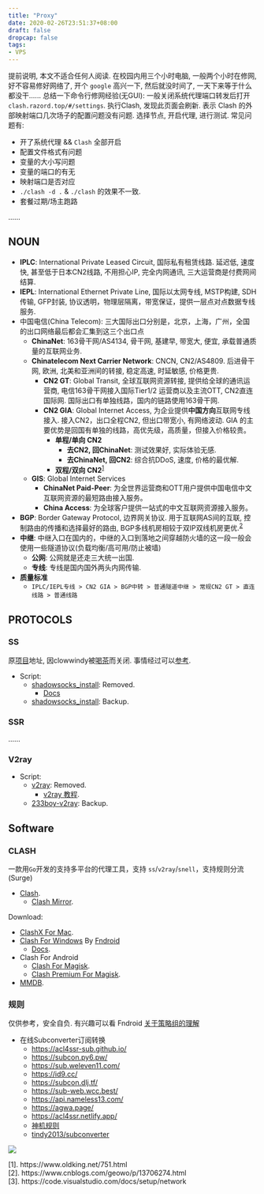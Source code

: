 ```yaml
---
title: "Proxy"
date: 2020-02-26T23:51:37+08:00
draft: false
dropcap: false
tags:
- VPS
---
```


提前说明, 本文不适合任何人阅读. 在校园内用三个小时电脑, 一般两个小时在修网, 好不容易修好网络了, 开个 `google` 高兴一下, 然后就没时间了, 一天下来等于什么都没干...... 总结一下命令行修网经验(无GUI): 一般关闭系统代理端口转发后打开`clash.razord.top/#/settings`. 执行Clash, 发现此页面会刷新. 表示 Clash 的外部映射端口几次场子的配置问题没有问题. 选择节点, 开启代理, 进行测试. 常见问题有:

- 开了系统代理 && `Clash` 全部开启
- 配置文件格式有问题
- 变量的大小写问题
- 变量的端口的有无
- 映射端口是否对应
- `./clash -d .` & `./clash` 的效果不一致.
- 套餐过期/场主跑路

......

<!--more-->

## NOUN

- **IPLC**: International Private Leased Circuit, 国际私有租赁线路. 延迟低, 速度快, 甚至低于日本CN2线路, 不用担心IP, 完全内网通讯, 三大运营商是付费网间结算.
- **IEPL**: International Ethernet Private Line, 国际以太网专线, MSTP构建, SDH传输, GFP封装, 协议透明，物理层隔离，带宽保证，提供一层点对点数据专线服务. 
- 中国电信(China Telecom): 三大国际出口分别是，北京，上海，广州，全国的出口网络最后都会汇集到这三个出口点
  - **ChinaNet**: 163骨干网/AS4134, 骨干网, 基建早, 带宽大, 便宜, 承载普通质量的互联网业务.
  - **Chinatelecom Next Carrier Network**: CNCN, CN2/AS4809. 后进骨干网, 欧洲, 北美和亚洲间的转接, 稳定高速, 时延敏感, 价格更贵.
    - **CN2 GT**: Global Transit, 全球互联网资源转接, 提供给全球的通讯运营商, 电信163骨干网接入国际Tier1/2 运营商以及主流OTT, CN2直连国际网. 国际出口有单独线路，国内的链路使用163骨干网.
    - **CN2 GIA**: Global Internet Access, 为企业提供**中国方向**互联网专线接入. 接入CN2，出口全程CN2, 但出口带宽小, 有网络波动. GIA 的主要优势是回国有单独的线路，高优先级，高质量，但接入价格较贵。
      - **单程/单向 CN2**
        - **去CN2, 回ChinaNet**: 测试效果好, 实际体验无感.
        - **去ChinaNet, 回CN2**: 综合抗DDoS, 速度, 价格的最优解.
      - **双程/双向 CN2**<sup>[1](#j1)</sup>
  - **GIS**: Global Internet Services
    - **ChinaNet Paid-Peer**: 为全世界运营商和OTT用户提供中国电信中文互联网资源的最短路由接入服务。
    - **China Access**: 为全球客户提供一站式的中文互联网资源接入服务。
- **BGP**: Border Gateway Protocol, 边界网关协议. 用于互联网AS间的互联, 控制路由的传播和选择最好的路由, BGP多线机房相较于双IP双线机房更优.<sup>[2](#j2)</sup>
- **中继**: 中继入口在国内的，中继的入口到落地之间穿越防火墙的这一段一般会使用一些隧道协议(负载均衡/高可用/防止被墙)
  - **公网**: 公网就是还走三大统一出国.
  - **专线**: 专线是国内国外两头内网传输.
- **质量标准**
  - `IPLC/IEPL专线 > CN2 GIA > BGP中转 > 普通隧道中继 > 常规CN2 GT > 直连线路 > 普通线路`

## PROTOCOLS

### SS

原[项目](https://github.com/shadowsocks/shadowsocks-iOS)地址, 因clowwindy被[喝茶](https://github.com/shadowsocks/shadowsocks-iOS/issues/124)而关闭. 事情经过可以[参考](https://printempw.github.io/about-clowwindy-archive/).

- Script:
  - [shadowsocks_install](https://github.com/teddysun/shadowsocks_install): Removed.
    - [Docs](https://teddysun.com/486.html)
  - [shadowsocks_install](https://github.com/heweiye/teddysunBackup): Backup.

### SSR

......

### V2ray

- Script:
  - [v2ray](https://github.com/233boy/v2ray): Removed.
    - [v2ray 教程](https://github.com/vkuajing/v2ray).
  - [233boy-v2ray](https://github.com/PhenTse/233boy-v2ray): Backup.

## Software

### CLASH

一款用`Go`开发的支持多平台的代理工具，支持 `ss`/`v2ray`/`snell`，支持规则分流(Surge)


- [Clash](https://github.com/Dreamacro/clash).
  - [Clash Mirror](https://tmpclashpremiumbindary.cf/).

Download:
- [ClashX For Mac](https://github.com/yichengchen/clashX/).
- [Clash For Windows](https://github.com/Fndroid/clash_for_windows_pkg) By [Fndroid](https://github.com/Fndroid)
  - [Docs](https://docs.cfw.lbyczf.com/).
- Clash For Android
  - [Clash For Magisk](https://github.com/Kr328/ClashForMagisk).
  - [Clash Premium For Magisk](https://github.com/kalasutra/Clash_Premium_For_Magisk).
- [MMDB](https://github.com/alecthw/mmdb_china_ip_list).

### 规则

仅供参考，安全自负. 有兴趣可以看 Fndroid [关于策略组的理解](https://github.com/Fndroid/jsbox_script/wiki/关于策略组的理解)

- 在线Subconverter订阅转换
  - https://acl4ssr-sub.github.io/
  - https://subcon.py6.pw/
  - https://sub.weleven11.com/
  - https://id9.cc/
  - https://subcon.dlj.tf/
  - https://sub-web.wcc.best/
  - https://api.nameless13.com/
  - https://agwa.page/
  - https://acl4ssr.netlify.app/
  - [神机规则](https://github.com/ConnersHua/Profiles/blob/master/Clash/Pro.yaml)
  - [tindy2013/subconverter](https://github.com/tindy2013/subconverter/blob/master/README-cn.md)

![](https://z3.ax1x.com/2021/06/28/RNt0kn.png)

<div id="j1">[1]. https://www.oldking.net/751.html</div>
<div id="j2">[2]. https://www.cnblogs.com/geowo/p/13706274.html</div>
<div id="j3">[3]. https://code.visualstudio.com/docs/setup/network</div>
